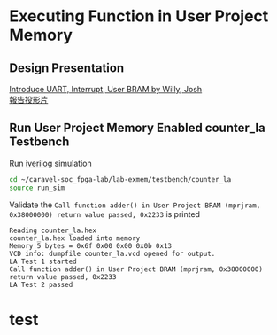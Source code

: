 # Executing Function in User Project Memory

## Design Presentation
[Introduce UART, Interrupt, User BRAM by Willy, Josh](https://www.youtube.com/watch?v=o_KWWsHzoB4)  
[報告投影片](https://github.com/bol-edu/caravel-soc_fpga-lab/files/12158985/Executing.the.function.in.place.Caravel.SoC.User.Project.memory.pdf)

## Run User Project Memory Enabled counter_la Testbench
Run [iverilog](https://github.com/bol-edu/caravel-soc#toolchain-prerequisites) simulation
```sh
cd ~/caravel-soc_fpga-lab/lab-exmem/testbench/counter_la
source run_sim
```

Validate the `Call function adder() in User Project BRAM (mprjram, 0x38000000) return value passed, 0x2233` is printed
```
Reading counter_la.hex
counter_la.hex loaded into memory
Memory 5 bytes = 0x6f 0x00 0x00 0x0b 0x13
VCD info: dumpfile counter_la.vcd opened for output.
LA Test 1 started
Call function adder() in User Project BRAM (mprjram, 0x38000000) return value passed, 0x2233
LA Test 2 passed
```
# test
